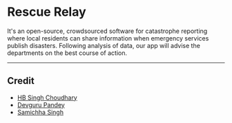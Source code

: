 # Rescue Relay
It's an open-source, crowdsourced software for catastrophe reporting where local residents can share information when emergency services publish disasters. Following analysis of data, our app will advise the departments on the best course of action.

---

## Credit
- [HB Singh Choudhary](https://github.com/hbsinghchoudhary)
- [Devguru Pandey](https://github.com/DevguruPandey)
- [Samichha Singh](https://github.com/Samichha13)